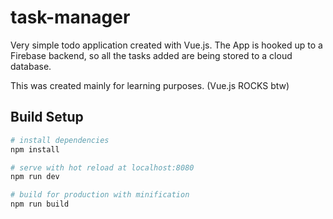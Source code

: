 # task-manager

Very simple todo application created with Vue.js. The App is hooked up to a Firebase backend, so all the tasks added are being stored to a cloud database.

This was created mainly for learning purposes. (Vue.js ROCKS btw)

## Build Setup

``` bash
# install dependencies
npm install

# serve with hot reload at localhost:8080
npm run dev

# build for production with minification
npm run build
```

